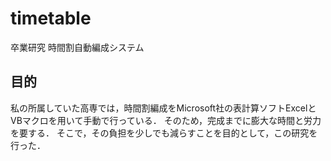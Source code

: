 timetable
===

卒業研究
時間割自動編成システム

## 目的
私の所属していた高専では，時間割編成をMicrosoft社の表計算ソフトExcelとVBマクロを用いて手動で行っている．
そのため，完成までに膨大な時間と労力を要する．
そこで，その負担を少しでも減らすことを目的として，この研究を行った．
